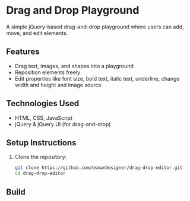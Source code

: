 # Drag and Drop Playground

A simple jQuery-based drag-and-drop playground where users can add, move, and edit elements.

## Features
- Drag text, images, and shapes into a playground
- Reposition elements freely
- Edit properties like font size, bold text, italic text, underline, change width and height and image source

## Technologies Used
- HTML, CSS, JavaScript
- jQuery & jQuery UI (for drag-and-drop)

## Setup Instructions
1. Clone the repository:
   ```sh
   git clone https://github.com/UsmanDesigner/drag-drop-editor.git
   cd drag-drop-editor

## Build 
